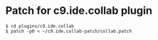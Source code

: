 # Patch for c9.ide.collab plugin

```
$ cd plugins/c9.ide.collab
$ patch -p0 < ~/c9.ide.collab-patch/collab.patch
```
